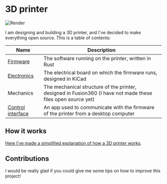 # 3D printer
![Render](https://github.com/Angelo13C/3d-printer/assets/55251189/2a444c39-bc82-4af8-932b-83d232937848)

I am designing and building a 3D printer, and I've decided to make everything open source. This is a table of contents:

| Name  | Description |
| ------------- | ------------- |
| [Firmware](firmware)  | The software running on the printer, written in Rust  |
| [Electronics](electronics)  | The electrical board on which the firmware runs, designed in KiCad  |
| Mechanics | The mechanical structure of the printer, designed in Fusion360 (I have not made these files open source yet) |
| [Control interface](control-interface) | An app used to communicate with the firmware of the printer from a desktop computer |

## How it works
[Here I've made a simplified explanation of how a 3D printer works](HOW_A_3D_PRINTER_WORKS.md).

## Contributions
I would be really glad if you could give me some tips on how to improve this project!
